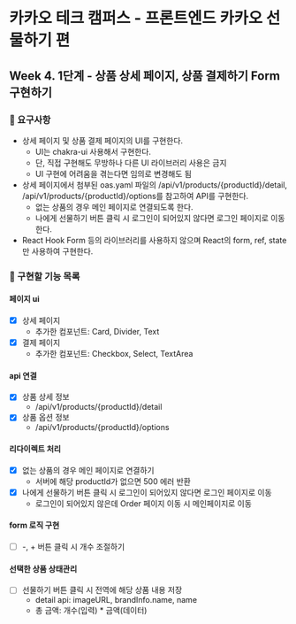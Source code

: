 # 카카오 테크 캠퍼스 - 프론트엔드 카카오 선물하기 편

## Week 4. 1단계 - 상품 상세 페이지, 상품 결제하기 Form 구현하기

### 📝 요구사항

- 상세 페이지 및 상품 결제 페이지의 UI를 구현한다.
  - UI는 chakra-ui 사용해서 구현한다.
  - 단, 직접 구현해도 무방하나 다른 UI 라이브러리 사용은 금지
  - UI 구현에 어려움을 겪는다면 임의로 변경해도 됨
- 상세 페이지에서 첨부된 oas.yaml 파일의 /api/v1/products/{productId}/detail, /api/v1/products/{productId}/options를 참고하여 API를 구현한다.
  - 없는 상품의 경우 메인 페이지로 연결되도록 한다.
  - 나에게 선물하기 버튼 클릭 시 로그인이 되어있지 않다면 로그인 페이지로 이동한다.
- React Hook Form 등의 라이브러리를 사용하지 않으며 React의 form, ref, state만 사용하여 구현한다.

### 🚀 구현할 기능 목록

#### 페이지 ui

- [x] 상세 페이지
  - 추가한 컴포넌트: Card, Divider, Text
- [x] 결제 페이지
  - 추가한 컴포넌트: Checkbox, Select, TextArea

#### api 연결

- [x] 상품 상세 정보
  - /api/v1/products/{productId}/detail
- [x] 상품 옵션 정보
  - /api/v1/products/{productId}/options

#### 리다이렉트 처리

- [x] 없는 상품의 경우 메인 페이지로 연결하기
  - 서버에 해당 productId가 없으면 500 에러 반환
- [x] 나에게 선물하기 버튼 클릭 시 로그인이 되어있지 않다면 로그인 페이지로 이동
  - 로그인이 되어있지 않은데 Order 페이지 이동 시 메인페이지로 이동

#### form 로직 구현

- [ ] -, + 버튼 클릭 시 개수 조절하기

#### 선택한 상품 상태관리

- [ ] 선물하기 버튼 클릭 시 전역에 해당 상품 내용 저장
  - detail api: imageURL, brandInfo.name, name
  - 총 금액: 개수(입력) \* 금액(데이터)

